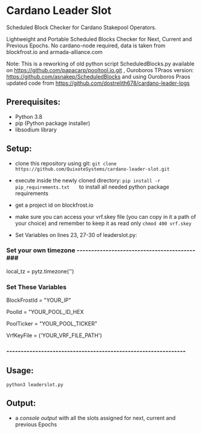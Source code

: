 # Cardano Leader Slot
Scheduled Block Checker for Cardano Stakepool Operators.

Lightweight and Portable Scheduled Blocks Checker for Next, Current and Previous Epochs.
No cardano-node required, data is taken from blockfrost.io and armada-alliance.com

Note: This is a reworking of old python script ScheduledBlocks.py 
available on https://github.com/papacarp/pooltool.io.git , Ouroboros TPraos version: https://github.com/asnakep/ScheduledBlocks and using Ouroboros Praos updated code from https://github.com/dostrelith678/cardano-leader-logs


## Prerequisites:
- Python 3.8
- pip (Python package installer)
- libsodium library

## Setup:
- clone this repository using git: ``` git clone https://github.com/QuixoteSystems/cardano-leader-slot.git ```
- execute inside the newly cloned directory: ```pip install -r pip_requirements.txt   ```  to install all needed python package requirements
- get a project id on blockfrost.io
- make sure you can access your vrf.skey file (you can copy in it a path of your choice) and remember to keep it as read only ``` chmod 400 vrf.skey ```

- Set Variables on lines 23, 27-30 of leaderslot.py:

### Set your own timezone -----------------------------------------###

local_tz = pytz.timezone('')

### Set These Variables ###

BlockFrostId = "YOUR_IP"

PoolId = "YOUR_POOL_ID_HEX

PoolTicker = "YOUR_POOL_TICKER"

VrfKeyFile = ('YOUR_VRF_FILE_PATH')

### -------------------------------------------------------------- ###


## Usage:
``` python3 leaderslot.py ```

## Output: 
- a *console output* with all the slots assigned for next, current and previous Epochs
